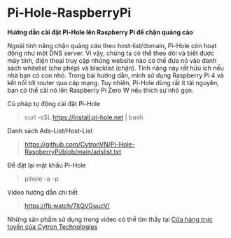 # Pi-Hole-RaspberryPi
**Hướng dẫn cài đặt Pi-Hole lên Raspberry Pi để chặn quảng cáo**

Ngoài tính năng chặn quảng cáo theo host-list/domain, Pi-Hole còn hoạt động như một DNS server. Vì vậy, chúng ta có thể theo dõi và biết được máy tính, điện thoại truy cập những website nào có thể đưa nó vào danh sách whitelist (cho phép) và blacklist (chặn). Tính năng này rất hữu ích nếu nhà bạn có con nhỏ.
Trong bài hướng dẫn, mình sử dụng Raspberry Pi 4 và kết nối tới router qua cáp mạng. Tuy nhiên, Pi-Hole dùng rất ít tài nguyên, bạn có thể cài nó lên Raspberry Pi Zero W nếu thích sự nhỏ gọn.

Cú pháp tự động cài đặt Pi-Hole
>curl -sSL https://install.pi-hole.net | bash

Danh sách Ads-List/Host-List
>https://github.com/CytronVN/Pi-Hole-RaspberryPi/blob/main/adslist.txt

Để đặt lại mật khẩu Pi-Hole
>pihole -a -p

Video hướng dẫn chi tiết
>https://fb.watch/7jtQVGuucV/

Những sản phẩm sử dụng trong video có thể tìm thấy tại [Cửa hàng trực tuyến của Cytron Technologies](https://cytrontech.vn/?tracking=vngh)
